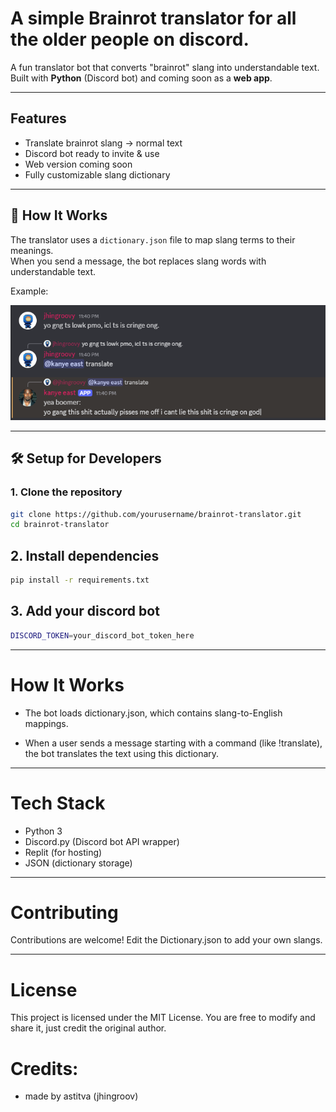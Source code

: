 # A simple Brainrot translator for all the older people on discord.


A fun translator bot that converts "brainrot" slang into understandable text. 
Built with **Python** (Discord bot) and coming soon as a **web app**.

---

##  Features
-  Translate brainrot slang → normal text
-  Discord bot ready to invite & use
-  Web version coming soon
-  Fully customizable slang dictionary

---

## 🔧 How It Works
The translator uses a `dictionary.json` file to map slang terms to their meanings.  
When you send a message, the bot replaces slang words with understandable text.

Example:

![translated](./wyz.png)


---

## 🛠️ Setup for Developers

### 1. Clone the repository
```bash
git clone https://github.com/yourusername/brainrot-translator.git
cd brainrot-translator

```

## 2. Install dependencies

```bash
pip install -r requirements.txt
```
## 3. Add your discord bot

```bash
DISCORD_TOKEN=your_discord_bot_token_here
```
---

# How It Works

- The bot loads dictionary.json, which contains slang-to-English mappings.

- When a user sends a message starting with a command (like !translate), the bot translates the text using this dictionary.

---

# Tech Stack
- Python 3
- Discord.py (Discord bot API wrapper)
- Replit (for hosting)
- JSON (dictionary storage)

---
# Contributing
Contributions are welcome! Edit the Dictionary.json to add your 
own slangs.

---

# License

This project is licensed under the MIT License.
You are free to modify and share it, just credit the original author.

# Credits:

- made by astitva (jhingroov)
